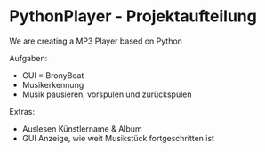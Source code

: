 # PythonPlayer - Projektaufteilung
We are creating a MP3 Player based on Python

Aufgaben:
  - GUI = BronyBeat
  - Musikerkennung
  - Musik pausieren, vorspulen und zurückspulen
  
  Extras:
  - Auslesen Künstlername & Album
  - GUI Anzeige, wie weit Musikstück fortgeschritten ist
